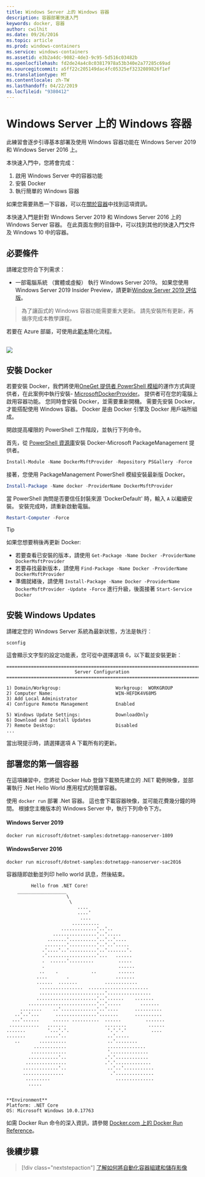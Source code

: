 ```yaml
---
title: Windows Server 上的 Windows 容器
description: 容器部署快速入門
keywords: docker, 容器
author: cwilhit
ms.date: 09/26/2016
ms.topic: article
ms.prod: windows-containers
ms.service: windows-containers
ms.assetid: e3b2a4dc-9082-4de3-9c95-5d516c03482b
ms.openlocfilehash: fd2de24a4c8c03817978a53b340e2a77285c69ad
ms.sourcegitcommit: a5ff22c205149dac4fc05325ef3232089826f1ef
ms.translationtype: MT
ms.contentlocale: zh-TW
ms.lasthandoff: 04/22/2019
ms.locfileid: "9380412"
---
```

# <a name="windows-containers-on-windows-server"></a>Windows Server 上的 Windows 容器

此練習會逐步引導基本部署及使用 Windows 容器功能在 Windows Server 2019 和 Windows Server 2016 上。

本快速入門中，您將會完成：

1. 啟用 Windows Server 中的容器功能
2. 安裝 Docker
3. 執行簡單的 Windows 容器

如果您需要熟悉一下容器，可以在[關於容器](../about/index.md)中找到這項資訊。

本快速入門是針對 Windows Server 2019 和 Windows Server 2016 上的 Windows Server 容器。 在此頁面左側的目錄中，可以找到其他的快速入門文件及 Windows 10 中的容器。

## <a name="prerequisites"></a>必要條件

請確定您符合下列需求：
- 一部電腦系統 （實體或虛擬） 執行 Windows Server 2019。 如果您使用 Windows Server 2019 Insider Preview，請更新[Window Server 2019 評估版](https://www.microsoft.com/en-us/evalcenter/evaluate-windows-server-2019 )。

> 為了讓函式的 Windows 容器功能需要重大更新。 請先安裝所有更新，再循序完成本教學課程。

若要在 Azure 部屬，可使用此[範本](https://github.com/Microsoft/Virtualization-Documentation/tree/master/windows-server-container-tools/containers-azure-template)簡化流程。

<br/>
<a href="https://portal.azure.com/#create/Microsoft.Template/uri/https%3A%2F%2Fraw.githubusercontent.com%2FMicrosoft%2FVirtualization-Documentation%2Flive%2Fwindows-server-container-tools%2Fcontainers-azure-template%2Fazuredeploy.json" target="_blank">
    <img src="https://azuredeploy.net/deploybutton.png"/>
</a>


## <a name="install-docker"></a>安裝 Docker

若要安裝 Docker，我們將使用[OneGet 提供者 PowerShell 模組](https://github.com/oneget/oneget)的運作方式與提供者，在此案例中執行安裝- [MicrosoftDockerProvider](https://github.com/OneGet/MicrosoftDockerProvider)。 提供者可在您的電腦上啟用容器功能。 您同時會安裝 Docker，並需要重新開機。 需要先安裝 Docker，才能搭配使用 Windows 容器。 Docker 是由 Docker 引擎及 Docker 用戶端所組成。

開啟提高權限的 PowerShell 工作階段，並執行下列命令。

首先，從 [PowerShell 資源庫](https://www.powershellgallery.com/packages/DockerMsftProvider)安裝 Docker-Microsoft PackageManagement 提供者。

```powershell
Install-Module -Name DockerMsftProvider -Repository PSGallery -Force
```

接著，您使用 PackageManagement PowerShell 模組安裝最新版 Docker。

```powershell
Install-Package -Name docker -ProviderName DockerMsftProvider
```

當 PowerShell 詢問是否要信任封裝來源 'DockerDefault' 時，輸入 `A` 以繼續安裝。 安裝完成時，請重新啟動電腦。

```powershell
Restart-Computer -Force
```

> [!TIP]
> 如果您想要稍後再更新 Docker:
>  - 若要查看已安裝的版本，請使用 `Get-Package -Name Docker -ProviderName DockerMsftProvider`
>  - 若要尋找最新版本，請使用 `Find-Package -Name Docker -ProviderName DockerMsftProvider`
>  - 準備就緒後，請使用 `Install-Package -Name Docker -ProviderName DockerMsftProvider -Update -Force` 進行升級，後面接著 `Start-Service Docker`

## <a name="install-windows-updates"></a>安裝 Windows Updates

請確定您的 Windows Server 系統為最新狀態，方法是執行︰

```console
sconfig
```

這會顯示文字型的設定功能表，您可從中選擇選項 6，以下載並安裝更新︰

```console
===============================================================================
                         Server Configuration
===============================================================================

1) Domain/Workgroup:                    Workgroup:  WORKGROUP
2) Computer Name:                       WIN-HEFDK4V68M5
3) Add Local Administrator
4) Configure Remote Management          Enabled

5) Windows Update Settings:             DownloadOnly
6) Download and Install Updates
7) Remote Desktop:                      Disabled
...
```

當出現提示時，請選擇選項 A 下載所有的更新。

## <a name="deploy-your-first-container"></a>部署您的第一個容器

在這項練習中，您將從 Docker Hub 登錄下載預先建立的 .NET 範例映像，並部署執行 .Net Hello World 應用程式的簡單容器。  

使用 `docker run` 部署 .Net 容器。 這也會下載容器映像，並可能花費幾分鐘的時間。 根據您主機版本的 Windows Server 中，執行下列命令下方。

#### <a name="windows-server-2019"></a>Windows Server 2019

```console
docker run microsoft/dotnet-samples:dotnetapp-nanoserver-1809
```

#### <a name="windows-server-2016"></a>WindowsServer 2016

```console
docker run microsoft/dotnet-samples:dotnetapp-nanoserver-sac2016
```

容器隨即啟動並列印 hello world 訊息，然後結束。

```console
         Hello from .NET Core!
    __________________
                      \
                       \
                          ....
                          ....'
                           ....
                        ..........
                    .............'..'..
                 ................'..'.....
               .......'..........'..'..'....
              ........'..........'..'..'.....
             .'....'..'..........'..'.......'.
             .'..................'...   ......
             .  ......'.........         .....
             .                           ......
            ..    .            ..        ......
           ....       .                 .......
           ......  .......          ............
            ................  ......................
            ........................'................
           ......................'..'......    .......
        .........................'..'.....       .......
     ........    ..'.............'..'....      ..........
   ..'..'...      ...............'.......      ..........
  ...'......     ...... ..........  ......         .......
 ...........   .......              ........        ......
.......        '...'.'.              '.'.'.'         ....
.......       .....'..               ..'.....
   ..       ..........               ..'........
          ............               ..............
         .............               '..............
        ...........'..              .'.'............
       ...............              .'.'.............
      .............'..               ..'..'...........
      ...............                 .'..............
       .........                        ..............
        .....


**Environment**
Platform: .NET Core
OS: Microsoft Windows 10.0.17763
```

如需 Docker Run 命令的深入資訊，請參閱 [Docker.com 上的 Docker Run Reference]( https://docs.docker.com/engine/reference/run/)。

## <a name="next-steps"></a>後續步驟

> [!div class="nextstepaction"]
> [了解如何將自動化容器組建和儲存影像](./quick-start-images.md)
